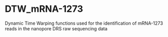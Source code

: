 # DTW_mRNA-1273
Dynamic Time Warping functions used for the identification of mRNA-1273 reads in the nanopore DRS raw sequencing data
